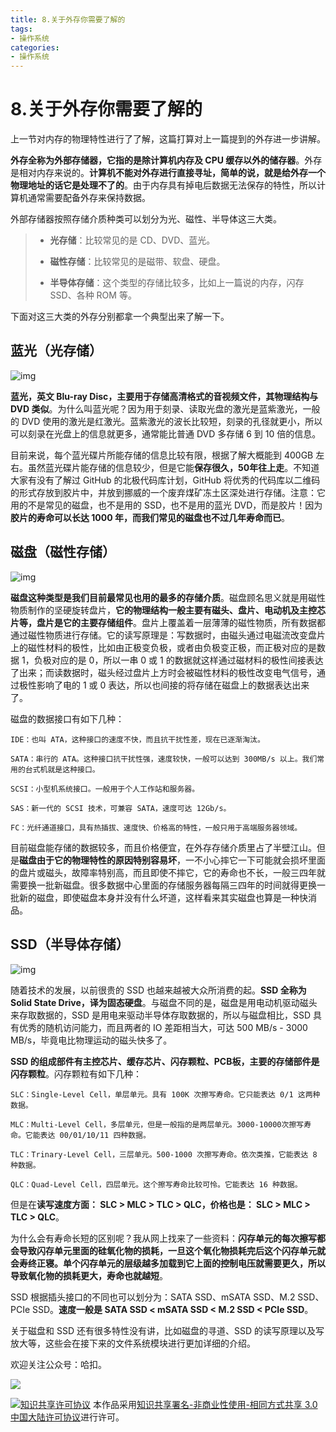```yaml
---
title: 8.关于外存你需要了解的
tags: 
- 操作系统
categories:
- 操作系统
---
```


# 8.关于外存你需要了解的

上一节对内存的物理特性进行了了解，这篇打算对上一篇提到的外存进一步讲解。

**外存全称为外部存储器，它指的是除计算机内存及 CPU 缓存以外的储存器**。外存是相对内存来说的。**计算机不能对外存进行直接寻址，简单的说，就是给外存一个物理地址的话它是处理不了的**。由于内存具有掉电后数据无法保存的特性，所以计算机通常需要配备外存来保持数据。

外部存储器按照存储介质种类可以划分为光、磁性、半导体这三大类。

> - **光存储**：比较常见的是 CD、DVD、蓝光。
>
> - **磁性存储**：比较常见的是磁带、软盘、硬盘。
>
> - **半导体存储**：这个类型的存储比较多，比如上一篇说的内存，闪存 SSD、各种 ROM 等。
>


下面对这三大类的外存分别都拿一个典型出来了解一下。

## 蓝光（光存储）

![img](https://i.loli.net/2021/03/12/K6AfEzUZkCym39H.jpg)

**蓝光，英文 Blu-ray Disc，主要用于存储高清格式的音视频文件，其物理结构与 DVD 类似**。为什么叫蓝光呢？因为用于刻录、读取光盘的激光是蓝紫激光，一般的 DVD 使用的激光是红激光。蓝紫激光的波长比较短，刻录的孔径就更小，所以可以刻录在光盘上的信息就更多，通常能比普通 DVD 多存储 6 到 10 倍的信息。

目前来说，每个蓝光碟片所能存储的信息比较有限，根据了解大概能到 400GB 左右。虽然蓝光碟片能存储的信息较少，但是它能**保存很久，50年往上走**。不知道大家有没有了解过 GitHub 的北极代码库计划，GitHub 将优秀的代码库以二维码的形式存放到胶片中，并放到挪威的一个废弃煤矿冻土区深处进行存储。注意：它用的不是常见的磁盘，也不是用的 SSD，也不是用的蓝光 DVD，而是胶片！因为**胶片的寿命可以长达 1000 年，而我们常见的磁盘也不过几年寿命而已**。

## 磁盘（磁性存储）

![img](https://i.loli.net/2021/03/12/QzRp2vsNKtCVidq.jpg)

**磁盘这种类型是我们目前最常见也用的最多的存储介质**。磁盘顾名思义就是用磁性物质制作的坚硬旋转盘片，**它的物理结构一般主要有磁头、盘片、电动机及主控芯片等，盘片是它的主要存储组件**。盘片上覆盖着一层薄薄的磁性物质，所有数据都通过磁性物质进行存储。它的读写原理是：写数据时，由磁头通过电磁流改变盘片上的磁性材料的极性，比如由正极变负极，或者由负极变正极，而正极对应的是数据 1，负极对应的是 0，所以一串 0 或 1 的数据就这样通过磁材料的极性间接表达了出来；而读数据时，磁头经过盘片上方时会被磁性材料的极性改变电气信号，通过极性影响了电的 1 或 0 表达，所以也间接的将存储在磁盘上的数据表达出来了。

磁盘的数据接口有如下几种：

```
IDE：也叫 ATA，这种接口的速度不快，而且抗干扰性差，现在已逐渐淘汰。

SATA：串行的 ATA。这种接口抗干扰性强，速度较快，一般可以达到 300MB/s 以上。我们常用的台式机就是这种接口。

SCSI：小型机系统接口。一般用于个人工作站和服务器。

SAS：新一代的 SCSI 技术，可兼容 SATA，速度可达 12Gb/s。

FC：光纤通道接口，具有热插拔、速度快、价格高的特性，一般只用于高端服务器领域。
```

目前磁盘能存储的数据较多，而且价格便宜，在外存存储介质里占了半壁江山。但是**磁盘由于它的物理特性的原因特别容易坏**，一不小心摔它一下可能就会损坏里面的盘片或磁头，故障率特别高，而且即使不摔它，它的寿命也不长，一般三四年就需要换一批新磁盘。很多数据中心里面的存储服务器每隔三四年的时间就得更换一批新的磁盘，即使磁盘本身并没有什么坏道，这样看来其实磁盘也算是一种快消品。

## SSD（半导体存储）

![img](https://i.loli.net/2021/03/12/NclPDLZzOwERFfI.jpg)

随着技术的发展，以前很贵的 SSD 也越来越被大众所消费的起。**SSD 全称为 Solid State Drive，译为固态硬盘**。与磁盘不同的是，磁盘是用电动机驱动磁头来存取数据的，SSD 是用电来驱动半导体存取数据的，所以与磁盘相比，SSD 具有优秀的随机访问能力，而且两者的 IO 差距相当大，可达 500 MB/s - 3000 MB/s，毕竟电比物理运动的磁头快多了。

**SSD 的组成部件有主控芯片、缓存芯片、闪存颗粒、PCB板，主要的存储部件是闪存颗粒**。闪存颗粒有如下几种：

```
SLC：Single-Level Cell，单层单元。具有 100K 次擦写寿命。它只能表达 0/1 这两种数据。

MLC：Multi-Level Cell，多层单元，但是一般指的是两层单元。3000-10000次擦写寿命。它能表达 00/01/10/11 四种数据。

TLC：Trinary-Level Cell，三层单元。500-1000 次擦写寿命。依次类推，它能表达 8 种数据。

QLC：Quad-Level Cell，四层单元。这个擦写寿命比较可怜。它能表达 16 种数据。
```

但是在**读写速度方面： SLC > MLC > TLC > QLC，价格也是： SLC > MLC > TLC > QLC**。

为什么会有寿命长短的区别呢？我从网上找来了一些资料：**闪存单元的每次擦写都会导致闪存单元里面的硅氧化物的损耗，一旦这个氧化物损耗完后这个闪存单元就会寿终正寝。单个闪存单元的层级越多加载到它上面的控制电压就需要更久，所以导致氧化物的损耗更大，寿命也就越短**。

SSD 根据插头接口的不同也可以划分为：SATA SSD、mSATA SSD、M.2 SSD、PCIe SSD。**速度一般是 SATA SSD < mSATA SSD < M.2 SSD < PCIe SSD**。

关于磁盘和 SSD 还有很多特性没有讲，比如磁盘的寻道、SSD 的读写原理以及写放大等，这些会在接下来的文件系统模块进行更加详细的介绍。



欢迎关注公众号：哈扣。

![](https://i.loli.net/2021/03/12/Tt3uBvRqDQarMI2.jpg)

<a rel="license" href="http://creativecommons.org/licenses/by-nc-sa/3.0/cn/"><img alt="知识共享许可协议" style="border-width:0" src="https://i.creativecommons.org/l/by-nc-sa/3.0/cn/80x15.png" /></a> 本作品采用<a rel="license" href="http://creativecommons.org/licenses/by-nc-sa/3.0/cn/">知识共享署名-非商业性使用-相同方式共享 3.0 中国大陆许可协议</a>进行许可。
